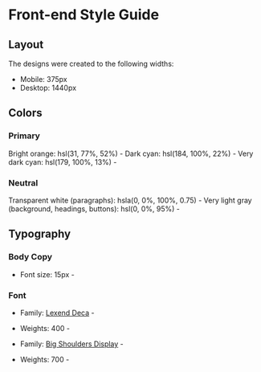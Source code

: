 # Front-end Style Guide

## Layout

The designs were created to the following widths:

- Mobile: 375px
- Desktop: 1440px

## Colors

### Primary

Bright orange: hsl(31, 77%, 52%) -
Dark cyan: hsl(184, 100%, 22%) -
Very dark cyan: hsl(179, 100%, 13%) -

### Neutral

Transparent white (paragraphs): hsla(0, 0%, 100%, 0.75) -
Very light gray (background, headings, buttons): hsl(0, 0%, 95%) -

## Typography

### Body Copy

- Font size: 15px -

### Font

- Family: [Lexend Deca](https://fonts.google.com/specimen/Lexend+Deca) -
- Weights: 400 -

- Family: [Big Shoulders Display](https://fonts.google.com/specimen/Big+Shoulders+Display) -
- Weights: 700 -

